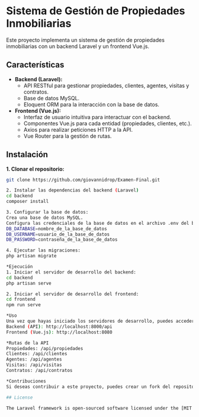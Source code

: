# Sistema de Gestión de Propiedades Inmobiliarias

Este proyecto implementa un sistema de gestión de propiedades inmobiliarias con un backend Laravel y un frontend Vue.js. 

## Características

* **Backend (Laravel):**
    * API RESTful para gestionar propiedades, clientes, agentes, visitas y contratos.
    * Base de datos MySQL.
    * Eloquent ORM para la interacción con la base de datos.
* **Frontend (Vue.js):**
    * Interfaz de usuario intuitiva para interactuar con el backend.
    * Componentes Vue.js para cada entidad (propiedades, clientes, etc.).
    * Axios para realizar peticiones HTTP a la API.
    * Vue Router para la gestión de rutas. 

## Instalación

**1. Clonar el repositorio:**

```bash
git clone https://github.com/giovannidrop/Examen-Final.git

2. Instalar las dependencias del backend (Laravel)
cd backend
composer install

3. Configurar la base de datos:
Crea una base de datos MySQL.
Configura las credenciales de la base de datos en el archivo .env del backend:
DB_DATABASE=nombre_de_la_base_de_datos
DB_USERNAME=usuario_de_la_base_de_datos
DB_PASSWORD=contraseña_de_la_base_de_datos

4. Ejecutar las migraciones:
php artisan migrate

*Ejecución
1. Iniciar el servidor de desarrollo del backend:
cd backend
php artisan serve

2. Iniciar el servidor de desarrollo del frontend:
cd frontend
npm run serve

*Uso
Una vez que hayas iniciado los servidores de desarrollo, puedes acceder a la aplicación en tu navegador:
Backend (API): http://localhost:8000/api
Frontend (Vue.js): http://localhost:8080

*Rutas de la API
Propiedades: /api/propiedades
Clientes: /api/clientes
Agentes: /api/agentes
Visitas: /api/visitas
Contratos: /api/contratos

*Contribuciones
Si deseas contribuir a este proyecto, puedes crear un fork del repositorio, realizar tus cambios y enviar un pull request.

## License

The Laravel framework is open-sourced software licensed under the [MIT license](https://opensource.org/licenses/MIT).
